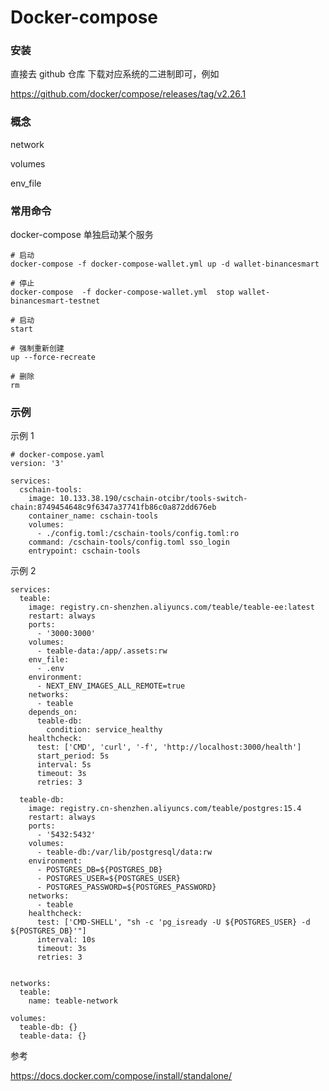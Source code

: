 # Docker-compose

### 安装

直接去 github 仓库 下载对应系统的二进制即可，例如

https://github.com/docker/compose/releases/tag/v2.26.1





### 概念

network



volumes



env_file





### 常用命令

docker-compose 单独启动某个服务

```
# 启动
docker-compose -f docker-compose-wallet.yml up -d wallet-binancesmart

# 停止
docker-compose  -f docker-compose-wallet.yml  stop wallet-binancesmart-testnet

# 启动
start

# 强制重新创建
up --force-recreate

# 删除
rm
```



### 示例

示例 1

```
# docker-compose.yaml
version: '3'

services:
  cschain-tools:
    image: 10.133.38.190/cschain-otcibr/tools-switch-chain:8749454648c9f6347a37741fb86c0a872dd676eb
    container_name: cschain-tools
    volumes:
      - ./config.toml:/cschain-tools/config.toml:ro
    command: /cschain-tools/config.toml sso_login
    entrypoint: cschain-tools

```

示例 2

```
services:
  teable:
    image: registry.cn-shenzhen.aliyuncs.com/teable/teable-ee:latest
    restart: always
    ports:
      - '3000:3000'
    volumes:
      - teable-data:/app/.assets:rw
    env_file:
      - .env
    environment:
      - NEXT_ENV_IMAGES_ALL_REMOTE=true
    networks:
      - teable
    depends_on:
      teable-db:
        condition: service_healthy
    healthcheck:
      test: ['CMD', 'curl', '-f', 'http://localhost:3000/health']
      start_period: 5s
      interval: 5s
      timeout: 3s
      retries: 3

  teable-db:
    image: registry.cn-shenzhen.aliyuncs.com/teable/postgres:15.4
    restart: always
    ports:
      - '5432:5432'
    volumes:
      - teable-db:/var/lib/postgresql/data:rw
    environment:
      - POSTGRES_DB=${POSTGRES_DB}
      - POSTGRES_USER=${POSTGRES_USER}
      - POSTGRES_PASSWORD=${POSTGRES_PASSWORD}
    networks:
      - teable
    healthcheck:
      test: ['CMD-SHELL', "sh -c 'pg_isready -U ${POSTGRES_USER} -d ${POSTGRES_DB}'"]
      interval: 10s
      timeout: 3s
      retries: 3


networks:
  teable:
    name: teable-network

volumes:
  teable-db: {}
  teable-data: {}

```

参考

https://docs.docker.com/compose/install/standalone/
